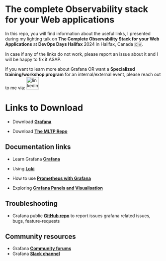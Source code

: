 # The complete Observability stack for your Web applications

In this repo, you will find information about the useful links, I presented during my lighting talk on **The Complete Observability Stack for your Web Applications** at **DevOps Days Halifax** 2024 in Halifax, Canada 🇨🇦.

In case if any of the links do not work, please report an issue about it and I will be happy to fix it ASAP.

If you want to learn more about Grafana OR want a **Specialized training/workshop program** for an internal/external event, please reach out to me via:
  <a href="https://www.linkedin.com/in/syed-usman-ahmad-b1415515/" target="_blank">
    <img src="https://img.shields.io/static/v1?message=LinkedIn&logo=linkedin&label=&color=0077B5&logoColor=white&labelColor=&style=for-the-badge" height="40" alt="linkedin logo"  />
  </a>

# Links to Download

- Download **[Grafana](https://grafana.com/grafana/)**

- Download **[The MLTP Repo](https://github.com/grafana/intro-to-mltp/)**


## Documentation links

- Learn Grafana **[Grafana](https://grafana.com/grafana/)**

- Using **[Loki](https://grafana.com/docs/loki/latest/)**

- How to use **[Prometheus with Grafana](https://www.youtube.com/watch?v=Wmgs1E9Ry-s)**

- Exploring **[Grafana Panels and Visualisation](https://grafana.com/docs/grafana/latest/panels-visualizations/)**

## Troubleshooting

- Grafana public **[GitHub repo](https://github.com/grafana/grafana/)** to report issues grafana related issues, bugs, feature-requests


## Community resources

- Grafana **[Community forums](https://community.grafana.com/)**
- Grafana **[Slack channel]( https://slack.grafana.com/)**
